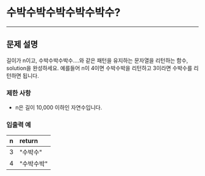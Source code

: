 # 수박수박수박수박수박수?

***

## 문제 설명

길이가 n이고, 수박수박수박수....와 같은 패턴을 유지하는 문자열을 리턴하는 함수, solution을 완성하세요. 
예를들어 n이 4이면 수박수박을 리턴하고 3이라면 수박수를 리턴하면 됩니다.


### 제한 사항
- n은 길이 10,000 이하인 자연수입니다.


### 입출력 예

| n     |  return  |
| :------ | :------ |
| 3 | "수박수" |
| 4   | "수박수박"   |
